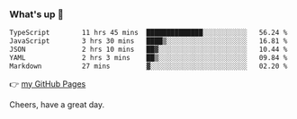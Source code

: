 ### What's up 👋

<!--START_SECTION:waka-->

```txt
TypeScript        11 hrs 45 mins  ██████████████░░░░░░░░░░░   56.24 %
JavaScript        3 hrs 30 mins   ████▒░░░░░░░░░░░░░░░░░░░░   16.81 %
JSON              2 hrs 10 mins   ██▓░░░░░░░░░░░░░░░░░░░░░░   10.44 %
YAML              2 hrs 3 mins    ██▒░░░░░░░░░░░░░░░░░░░░░░   09.84 %
Markdown          27 mins         ▓░░░░░░░░░░░░░░░░░░░░░░░░   02.20 %
```

<!--END_SECTION:waka-->

👉 [my GitHub Pages](https://ykzhukian.github.io)

Cheers, have a great day.

